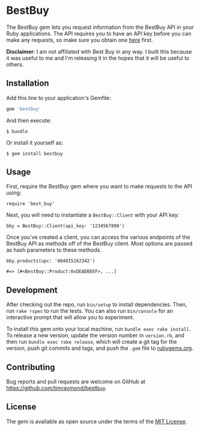 # BestBuy

The BestBuy gem lets you request information from the BestBuy API in your Ruby applications. The API requires you to have an API key before you can make any requests, so make sure you obtain one [here](https://remix.mashery.com/member/register) first.

**Disclaimer**: I am not affiliated with Best Buy in any way. I built this because it was useful to me and I'm releasing it in the hopes that it will be useful to others.

## Installation

Add this line to your application's Gemfile:

```ruby
gem 'bestbuy'
```

And then execute:

    $ bundle

Or install it yourself as:

    $ gem install bestbuy

## Usage

First, require the BestBuy gem where you want to make requests to the API using:

```
require 'best_buy'
```

Next, you will need to instantiate a `BestBuy::Client` with your API key:

```
bby = BestBuy::Client(api_key: '1234567890')
```

Once you've created a client, you can access the various endpoints of the BestBuy API as methods off of the BestBuy client. Most options are passed as hash parameters to these methods.

```
bby.products(upc: '004815162342')

#=> [#<BestBuy::Product:0xDEADBEEF>, ...]
```

## Development

After checking out the repo, run `bin/setup` to install dependencies. Then, run `rake rspec` to run the tests. You can also run `bin/console` for an interactive prompt that will allow you to experiment.

To install this gem onto your local machine, run `bundle exec rake install`. To release a new version, update the version number in `version.rb`, and then run `bundle exec rake release`, which will create a git tag for the version, push git commits and tags, and push the `.gem` file to [rubygems.org](https://rubygems.org).

## Contributing

Bug reports and pull requests are welcome on GitHub at https://github.com/timraymond/bestbuy.


## License

The gem is available as open source under the terms of the [MIT License](http://opensource.org/licenses/MIT).

